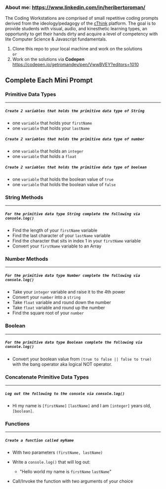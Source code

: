### About me: https://www.linkedin.com/in/heribertoroman/ 
The Coding Workstations are comprised of small repetitive coding prompts derived from the ideology/pedagogy of the [cThink](https://github.com/getromandev/cThink) platform. The goal is to provide students with visual, audio, and kinesthetic learning types, an opportunity to get their hands dirty and acquire a level of competency with lite Computer Science & Javascript fundamentals.

1. Clone this repo to your local machine and work on the solutions   
```or```   
2. Work on the solutions via **Codepen** https://codepen.io/getromandev/pen/VwwBVEY?editors=1010

## Complete Each Mini Prompt
### Primitive Data Types
____________________________________________________________________________________
##### ```Create 2 variables that holds the primitive data type of String```

* one `variable` that holds your `firstName`  
* one `variable` that holds your `lastName`

##### ```Create 2 variables that holds the primitive data type of number```

* one `variable` that holds an `integer`  
* one `variable` that holds a `float`

##### ```Create 2 variables that holds the primitive data type of boolean```

* one `variable` that holds the boolean value of `true`   
* one `variable` that holds the boolean value of `false`

### String Methods
____________________________________________________________________________________
##### ```For the primitive data type String complete the following via console.log()```

* Find the length of your `firstName` variable   
* Find the last character of your `lastName` variable   
* Find the character that sits in index 1 in your `firstName` variable   
* Convert your `firstName` variable to an Array

### Number Methods
____________________________________________________________________________________
##### ```For the primitive data type Number complete the following via console.log()```

* Take your `integer` variable and raise it to the 4th power
* Convert your `number` into a `string`
* Take `float` variable and round down the number
* Take `float` variable and round up the number
* Find the square root of your `number`

### Boolean
____________________________________________________________________________________
##### ```For the primitive data type Boolean complete the following via console.log()```

*  Convert your boolean value from `(true to false || false to true)` with the bang operator aka logical NOT operator.

### Concatenate Primitive Data Types
____________________________________________________________________________________
##### ```Log out the following to the console via console.log()```

* Hi my name is `[firstName]` `[lastName]` and I am `[integer]` years old, `[boolean]`.

### Functions
____________________________________________________________________________________
##### ```Create a function called myName```

* With two parameters `(firstName, lastName) ` 
* Write a `console.log()` that will log out:
  *  "Hello world my name is `firstName` `lastName`"   

* Call/Invoke the function with two arguments of your choice